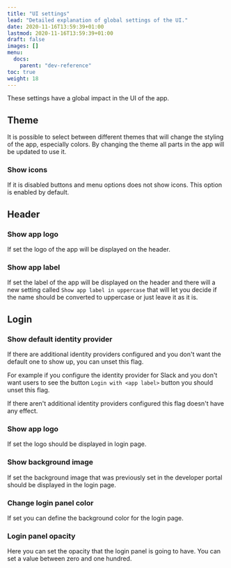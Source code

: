 ```yaml
---
title: "UI settings"
lead: "Detailed explanation of global settings of the UI."
date: 2020-11-16T13:59:39+01:00
lastmod: 2020-11-16T13:59:39+01:00
draft: false
images: []
menu:
  docs:
    parent: "dev-reference"
toc: true
weight: 18
---
```

These settings have a global impact in the UI of the app.

## Theme

It is possible to select between different themes that will change the styling of the app,
especially colors. By changing the theme all parts in the app will be updated to use it.

### Show icons

If it is disabled buttons and menu options does not show icons. This option is enabled by default.

## Header

### Show app logo

If set the logo of the app will be displayed on the header.

### Show app label

If set the label of the app will be displayed on the header and there will a new
setting called `Show app label in uppercase` that will let you decide if the name
should be converted to uppercase or just leave it as it is.

## Login

### Show default identity provider

If there are additional identity providers configured and you don't want the default one to
show up, you can unset this flag.

For example if you configure the identity provider for Slack and you don't want users to
see the button `Login with <app label>` button you should unset this flag.

If there aren't additional identity providers configured this flag doesn't have any effect.

### Show app logo

If set the logo should be displayed in login page.

### Show background image

If set the background image that was previously set in the developer portal should be displayed in the login page.



### Change login panel color

If set you can define the background color for the login page.

### Login panel opacity

Here you can set the opacity that the login panel is going to have. You can set a value between zero and one hundred.
